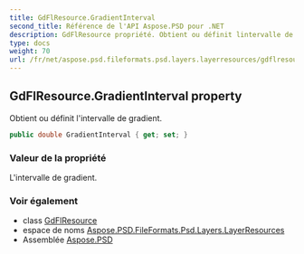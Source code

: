```yaml
---
title: GdFlResource.GradientInterval
second_title: Référence de l'API Aspose.PSD pour .NET
description: GdFlResource propriété. Obtient ou définit lintervalle de gradient.
type: docs
weight: 70
url: /fr/net/aspose.psd.fileformats.psd.layers.layerresources/gdflresource/gradientinterval/
---
```

## GdFlResource.GradientInterval property

Obtient ou définit l'intervalle de gradient.

```csharp
public double GradientInterval { get; set; }
```

### Valeur de la propriété

L'intervalle de gradient.

### Voir également

* class [GdFlResource](../)
* espace de noms [Aspose.PSD.FileFormats.Psd.Layers.LayerResources](../../gdflresource/)
* Assemblée [Aspose.PSD](../../../)



